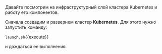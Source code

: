 Давайте посмотрим на инфраструктурный слой кластера Kubernetes и работу его компонентов. 

Сначала создадим и развернем кластер **Kubernetes**. Для этого нужно запустить команду: 

`launch.sh`{{execute}} 

и дождаться ее выполнения. 

